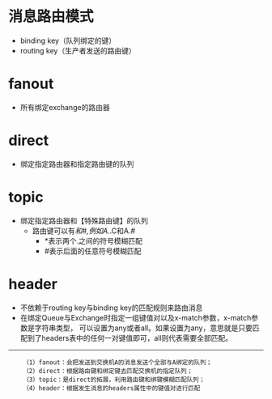 # 消息路由模式
  - binding key（队列绑定的键）
  - routing key（生产者发送的路由键）
# fanout
  - 所有绑定exchange的路由器
# direct
  - 绑定指定路由器和指定路由键的队列
# topic
  - 绑定指定路由器和【特殊路由键】的队列
    - 路由键可以有*和#,例如A.*.C和A.#
      - *表示两个.之间的符号模糊匹配
      - \#表示后面的任意符号模糊匹配
# header
  - 不依赖于routing key与binding key的匹配规则来路由消息
  - 在绑定Queue与Exchange时指定一组键值对以及x-match参数，x-match参数是字符串类型，
    可以设置为any或者all。如果设置为any，意思就是只要匹配到了headers表中的任何一对键值即可，all则代表需要全部匹配。

------

```properties
    （1）fanout：会把发送到交换机A的消息发送个全部与A绑定的队列；
    （2）direct：根据路由键和绑定键去匹配交换机的指定队列；
    （3）topic：是direct的拓展，利用路由键和绑键模糊匹配队列；
    （4）header：根据发生消息的headers属性中的键值对进行匹配
```

